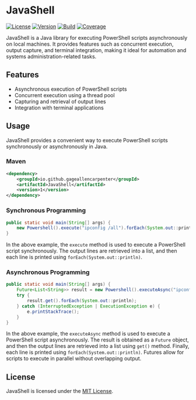 # JavaShell
[![License](https://img.shields.io/badge/license-MIT-blue.svg)](LICENSE)
[![Version](https://img.shields.io/badge/version-1.0.0-brightgreen.svg)]()
[![Build](https://img.shields.io/badge/build-passing-brightgreen.svg)]()
[![Coverage](https://img.shields.io/badge/coverage-90%25-green.svg)]()


JavaShell is a Java library for executing PowerShell scripts asynchronously on local machines. It provides features such as concurrent execution, output capture, and terminal integration, making it ideal for automation and systems administration-related tasks.

## Features
- Asynchronous execution of PowerShell scripts
- Concurrent execution using a thread pool
- Capturing and retrieval of output lines
- Integration with terminal applications

## Usage

JavaShell provides a convenient way to execute PowerShell scripts synchronously or asynchronously in Java.
### Maven
```xml
<dependency>
    <groupId>io.github.gageallencarpenter</groupId>
    <artifactId>JavaShell</artifactId>
    <version>1</version>
</dependency>
```

### Synchronous Programming
```java
public static void main(String[] args) { 
	new Powershell().execute("ipconfig /all").forEach(System.out::println);
}
```
In the above example, the `execute` method is used to execute a PowerShell script synchronously. The output lines are retrieved into a list, and then each line is printed using `forEach(System.out::println)`.
### Asynchronous Programming
```java
public static void main(String[] args) {
	Future<List<String>> result = new Powershell().executeAsync("ipconfig /all");
	try {
		result.get().forEach(System.out::println);
	} catch (InterruptedException | ExecutionException e) {
		e.printStackTrace();
	}
}
```
In the above example, the `executeAsync` method is used to execute a PowerShell script asynchronously. The result is obtained as a `Future` object, and then the output lines are retrieved into a list using `get()` method. Finally, each line is printed using `forEach(System.out::println)`. Futures allow for scripts to execute in parallel without overlapping output.

## License
JavaShell is licensed under the [MIT License](https://chat.openai.com/LICENSE).
